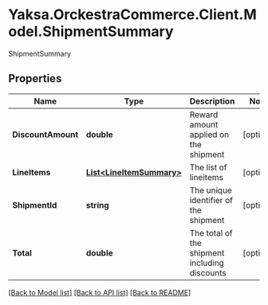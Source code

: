# Yaksa.OrckestraCommerce.Client.Model.ShipmentSummary
ShipmentSummary

## Properties

Name | Type | Description | Notes
------------ | ------------- | ------------- | -------------
**DiscountAmount** | **double** | Reward amount applied on the shipment | [optional] 
**LineItems** | [**List&lt;LineItemSummary&gt;**](LineItemSummary.md) | The list of lineitems | [optional] 
**ShipmentId** | **string** | The unique identifier of the shipment | [optional] 
**Total** | **double** | The total of the shipment including discounts | [optional] 

[[Back to Model list]](../README.md#documentation-for-models) [[Back to API list]](../README.md#documentation-for-api-endpoints) [[Back to README]](../README.md)

